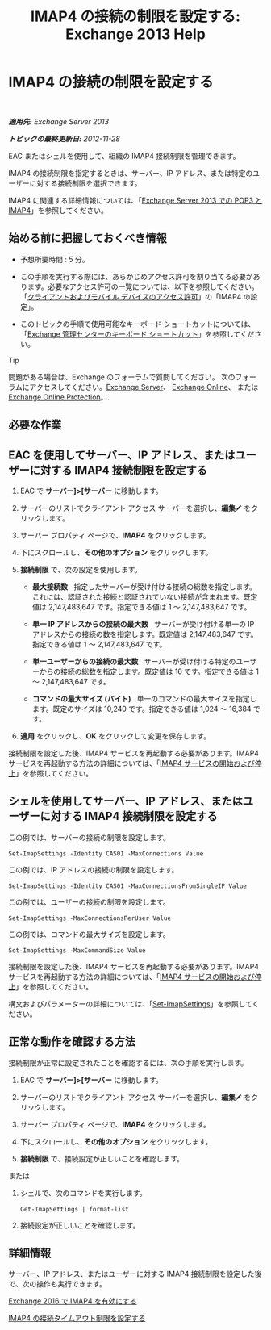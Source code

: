 ﻿---
title: 'IMAP4 の接続の制限を設定する: Exchange 2013 Help'
TOCTitle: IMAP4 の接続の制限を設定する
ms:assetid: 8e3aa366-e77c-4c70-b78d-ddbb178cb521
ms:mtpsurl: https://technet.microsoft.com/ja-jp/library/Bb123712(v=EXCHG.150)
ms:contentKeyID: 50555827
ms.date: 04/24/2018
mtps_version: v=EXCHG.150
ms.translationtype: HT
---

# IMAP4 の接続の制限を設定する

 

_**適用先:** Exchange Server 2013_

_**トピックの最終更新日:** 2012-11-28_

EAC またはシェルを使用して、組織の IMAP4 接続制限を管理できます。

IMAP4 の接続制限を指定するときは、サーバー、IP アドレス、または特定のユーザーに対する接続制限を選択できます。

IMAP4 に関連する詳細情報については、「[Exchange Server 2013 での POP3 と IMAP4](pop3-and-imap4-in-exchange-server-2013-exchange-2013-help.md)」を参照してください。

## 始める前に把握しておくべき情報

  - 予想所要時間 : 5 分。

  - この手順を実行する際には、あらかじめアクセス許可を割り当てる必要があります。必要なアクセス許可の一覧については、以下を参照してください。「[クライアントおよびモバイル デバイスのアクセス許可](clients-and-mobile-devices-permissions-exchange-2013-help.md)」の「IMAP4 の設定」。

  - このトピックの手順で使用可能なキーボード ショートカットについては、「[Exchange 管理センターのキーボード ショートカット](keyboard-shortcuts-in-the-exchange-admin-center-exchange-online-protection-help.md)」を参照してください。


> [!TIP]
> 問題がある場合は、Exchange のフォーラムで質問してください。 次のフォーラムにアクセスしてください。<A href="https://go.microsoft.com/fwlink/p/?linkid=60612">Exchange Server</A>、 <A href="https://go.microsoft.com/fwlink/p/?linkid=267542">Exchange Online</A>、 または <A href="https://go.microsoft.com/fwlink/p/?linkid=285351">Exchange Online Protection</A>。.



## 必要な作業

## EAC を使用してサーバー、IP アドレス、またはユーザーに対する IMAP4 接続制限を設定する

1.  EAC で <strong>サーバー\]\>\[サーバー</strong> に移動します。

2.  サーバーのリストでクライアント アクセス サーバーを選択し、<strong>編集</strong>![編集アイコン](images/Bb124582.6f53ccb2-1f13-4c02-bea0-30690e6ea71d(EXCHG.150).gif "編集アイコン") をクリックします。

3.  サーバー プロパティ ページで、<strong>IMAP4</strong> をクリックします。

4.  下にスクロールし、<strong>その他のオプション</strong> をクリックします。

5.  <strong>接続制限</strong> で、次の設定を使用します。
    
      - <strong>最大接続数</strong>   指定したサーバーが受け付ける接続の総数を指定します。これには、認証された接続と認証されていない接続が含まれます。既定値は 2,147,483,647 です。指定できる値は 1 ～ 2,147,483,647 です。
    
      - <strong>単一 IP アドレスからの接続の最大数</strong>   サーバーが受け付ける単一の IP アドレスからの接続の数を指定します。既定値は 2,147,483,647 です。指定できる値は 1 ～ 2,147,483,647 です。
    
      - <strong>単一ユーザーからの接続の最大数</strong>   サーバーが受け付ける特定のユーザーからの接続の総数を指定します。既定値は 16 です。指定できる値は 1 ～ 2,147,483,647 です。
    
      - <strong>コマンドの最大サイズ (バイト)</strong>   単一のコマンドの最大サイズを指定します。既定のサイズは 10,240 です。指定できる値は 1,024 ～ 16,384 です。

6.  <strong>適用</strong> をクリックし、<strong>OK</strong> をクリックして変更を保存します。

接続制限を設定した後、IMAP4 サービスを再起動する必要があります。IMAP4 サービスを再起動する方法の詳細については、「[IMAP4 サービスの開始および停止](start-and-stop-the-imap4-services-exchange-2013-help.md)」を参照してください。

## シェルを使用してサーバー、IP アドレス、またはユーザーに対する IMAP4 接続制限を設定する

この例では、サーバーの接続の制限を設定します。

    Set-ImapSettings -Identity CAS01 -MaxConnections Value

この例では、IP アドレスの接続の制限を設定します。

    Set-ImapSettings -Identity CAS01 -MaxConnectionsFromSingleIP Value

この例では、ユーザーの接続の制限を設定します。

    Set-ImapSettings -MaxConnectionsPerUser Value

この例では、コマンドの最大サイズを設定します。

    Set-ImapSettings -MaxCommandSize Value

接続制限を設定した後、IMAP4 サービスを再起動する必要があります。IMAP4 サービスを再起動する方法の詳細については、「[IMAP4 サービスの開始および停止](start-and-stop-the-imap4-services-exchange-2013-help.md)」を参照してください。

構文およびパラメーターの詳細については、「[Set-ImapSettings](https://technet.microsoft.com/ja-jp/library/aa998252\(v=exchg.150\))」を参照してください。

## 正常な動作を確認する方法

接続制限が正常に設定されたことを確認するには、次の手順を実行します。

1.  EAC で <strong>サーバー\]\>\[サーバー</strong> に移動します。

2.  サーバーのリストでクライアント アクセス サーバーを選択し、<strong>編集</strong>![編集アイコン](images/Bb124582.6f53ccb2-1f13-4c02-bea0-30690e6ea71d(EXCHG.150).gif "編集アイコン") をクリックします。

3.  サーバー プロパティ ページで、<strong>IMAP4</strong> をクリックします。

4.  下にスクロールし、<strong>その他のオプション</strong> をクリックします。

5.  <strong>接続制限</strong> で、接続設定が正しいことを確認します。

または

1.  シェルで、次のコマンドを実行します。
    
        Get-ImapSettings | format-list

2.  接続設定が正しいことを確認します。

## 詳細情報

サーバー、IP アドレス、またはユーザーに対する IMAP4 接続制限を設定した後で、次の操作も実行できます。

[Exchange 2016 で IMAP4 を有効にする](enable-imap4-in-exchange-2013-exchange-2013-help.md)

[IMAP4 の接続タイムアウト制限を設定する](set-connection-time-out-limits-for-imap4-exchange-2013-help.md)

